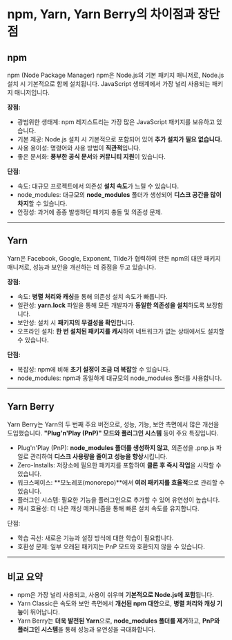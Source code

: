 # npm, Yarn, Yarn Berry의 차이점과 장단점

## npm
npm (Node Package Manager)
npm은 Node.js의 기본 패키지 매니저로, Node.js 설치 시 기본적으로 함께 설치됩니다. JavaScript 생태계에서 가장 널리 사용되는 패키지 매니저입니다.

**장점:**
- 광범위한 생태계: npm 레지스트리는 가장 많은 JavaScript 패키지를 보유하고 있습니다.
- 기본 제공: Node.js 설치 시 기본적으로 포함되어 있어 **추가 설치가 필요 없습니다.**
- 사용 용이성: 명령어와 사용 방법이 **직관적**입니다.
- 좋은 문서화: **풍부한 공식 문서**와 **커뮤니티 지원**이 있습니다.

**단점:**
- 속도: 대규모 프로젝트에서 의존성 **설치 속도**가 느릴 수 있습니다.
- node_modules: 대규모의 **node_modules** 폴더가 생성되어 **디스크 공간을 많이 차지**할 수 있습니다.
- 안정성: 과거에 종종 발생하던 패키지 충돌 및 의존성 문제.

-----

## Yarn
Yarn은 Facebook, Google, Exponent, Tilde가 협력하여 만든 npm의 대안 패키지 매니저로, 성능과 보안을 개선하는 데 중점을 두고 있습니다.

**장점:**
- 속도: **병렬 처리와 캐싱**을 통해 의존성 설치 속도가 빠릅니다.
- 일관성: **yarn.lock** 파일을 통해 모든 개발자가 **동일한 의존성을 설치**하도록 보장합니다.
- 보안성: 설치 시 **패키지의 무결성을 확인**합니다.
- 오프라인 설치: **한 번 설치된 패키지를 캐시**하여 네트워크가 없는 상태에서도 설치할 수 있습니다.

**단점:**
- 복잡성: npm에 비해 **초기 설정이 조금 더 복잡**할 수 있습니다.
- node_modules: npm과 동일하게 대규모의 node_modules 폴더를 사용합니다.


-----
## Yarn Berry
Yarn Berry는 Yarn의 두 번째 주요 버전으로, 성능, 기능, 보안 측면에서 많은 개선을 도입했습니다. **"Plug'n'Play (PnP)" 모드와 플러그인 시스템** 등이 주요 특징입니다.

- Plug'n'Play (PnP): **node_modules 폴더를 생성하지 않고**, 의존성을 .pnp.js 파일로 관리하여 **디스크 사용량을 줄이고 성능을 향상**시킵니다.
- Zero-Installs: 저장소에 필요한 패키지를 포함하여 **클론 후 즉시 작업**을 시작할 수 있습니다.
- 워크스페이스: **모노레포(monorepo)**에서 **여러 패키지를 효율적**으로 관리할 수 있습니다.
- 플러그인 시스템: 필요한 기능을 플러그인으로 추가할 수 있어 유연성이 높습니다.
- 캐시 효율성: 더 나은 캐싱 메커니즘을 통해 빠른 설치 속도를 유지합니다.

단점:
- 학습 곡선: 새로운 기능과 설정 방식에 대한 학습이 필요합니다.
- 호환성 문제: 일부 오래된 패키지는 PnP 모드와 호환되지 않을 수 있습니다.

----

## 비교 요약
- npm은 가장 널리 사용되고, 사용이 쉬우며 **기본적으로 Node.js에 포함**됩니다.
- Yarn Classic은 속도와 보안 측면에서 **개선된 npm 대안**으로, **병렬 처리와 캐싱 기능**이 뛰어납니다.
- Yarn Berry는 **더욱 발전된 Yarn**으로, **node_modules 폴더를 제거**하고, **PnP와 플러그인 시스템**을 통해 성능과 유연성을 극대화합니다.
